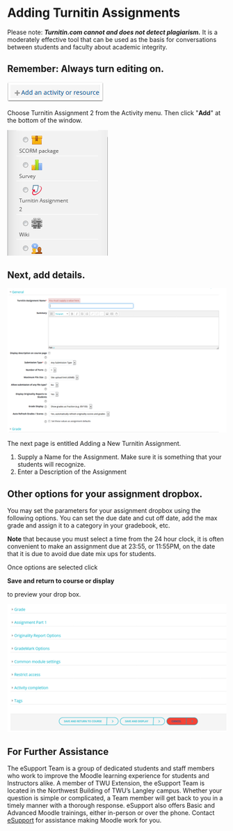 # Adding Turnitin Assignments

Please note: _**Turnitin.com cannot and does not detect plagiarism.**_ It is a moderately effective tool that can be used as the basis for conversations between students and faculty about academic integrity.

## Remember: Always turn editing on.

![](../.gitbook/assets/remember-always-turn-editing-on.png)

Choose Turnitin Assignment 2 from the Activity menu. Then click "**Add**" at the bottom of the window.

![](../.gitbook/assets/viewer5.png)

## Next, add details.

![](../.gitbook/assets/viewer6.png)

The next page is entitled Adding a New Turnitin Assignment.

1. Supply a Name for the Assignment. Make sure it is something that your students will recognize.
2. Enter a Description of the Assignment

## Other options for your assignment dropbox.

You may set the parameters for your assignment dropbox using the following options. You can set the due date and cut off date, add the max grade and assign it to a category in your gradebook, etc.

**Note** that because you must select a time from the 24 hour clock, it is often convenient to make an assignment due at 23:55, or 11:55PM, on the date that it is due to avoid due date mix ups for students.

Once options are selected click 

**Save and return to course or display**

 to preview your drop box.

![](../.gitbook/assets/viewer7.png)

## For Further Assistance

The eSupport Team is a group of dedicated students and staff members who work to improve the Moodle learning experience for students and Instructors alike. A member of TWU Extension, the eSupport Team is located in the Northwest Building of TWU’s Langley campus. Whether your question is simple or complicated, a Team member will get back to you in a timely manner with a thorough response. eSupport also offers Basic and Advanced Moodle trainings, either in-person or over the phone. Contact [eSupport](https://trinitywestern.teamdynamix.com/TDClient/Requests/ServiceDet?ID=16141) for assistance making Moodle work for you.

